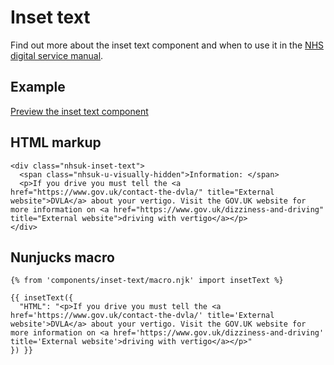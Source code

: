 # Inset text

Find out more about the inset text component and when to use it in the [NHS digital service manual](https://beta.nhs.uk/service-manual/).

## Example

[Preview the inset text component]()

## HTML markup

    <div class="nhsuk-inset-text">
      <span class="nhsuk-u-visually-hidden">Information: </span>
      <p>If you drive you must tell the <a href="https://www.gov.uk/contact-the-dvla/" title="External website">DVLA</a> about your vertigo. Visit the GOV.UK website for more information on <a href="https://www.gov.uk/dizziness-and-driving" title="External website">driving with vertigo</a></p>
    </div>

## Nunjucks macro

    {% from 'components/inset-text/macro.njk' import insetText %}

    {{ insetText({
      "HTML": "<p>If you drive you must tell the <a href='https://www.gov.uk/contact-the-dvla/' title='External website'>DVLA</a> about your vertigo. Visit the GOV.UK website for more information on <a href='https://www.gov.uk/dizziness-and-driving' title='External website'>driving with vertigo</a></p>"
    }) }}
